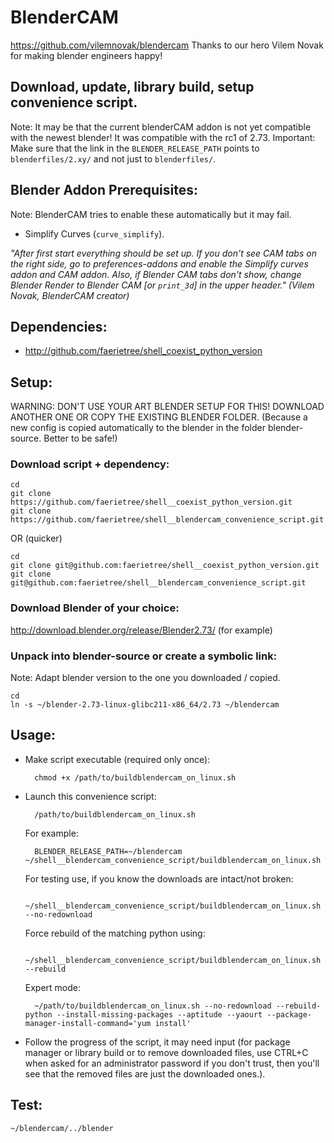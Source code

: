 BlenderCAM
=====
https://github.com/vilemnovak/blendercam
Thanks to our hero Vilem Novak for making blender engineers happy!

Download, update, library build, setup convenience script.
-----

Note: It may be that the current blenderCAM addon is not yet compatible with the newest blender! It was compatible with the rc1 of 2.73.
Important: Make sure that the link in the `BLENDER_RELEASE_PATH` points to `blenderfiles/2.xy/` and not just to `blenderfiles/`.

Blender Addon Prerequisites:
------
Note: BlenderCAM tries to enable these automatically but it may fail.
* Simplify Curves (`curve_simplify`).

*"After first start everything should be set up. If you don't see CAM tabs on the right side, go to preferences-addons and enable the Simplify curves addon and CAM addon. Also, if Blender CAM tabs don't show, change Blender Render to  Blender CAM [or `print_3d`] in the upper header." (Vilem Novak, BlenderCAM creator)*

Dependencies:
---
* http://github.com/faerietree/shell_coexist_python_version


Setup:
---
WARNING: DON'T USE YOUR ART BLENDER SETUP FOR THIS! DOWNLOAD ANOTHER ONE OR COPY THE EXISTING BLENDER FOLDER. (Because a new config is copied automatically to the blender in the folder blender-source. Better to be safe!)


### Download script + dependency:

    cd
    git clone https://github.com/faerietree/shell__coexist_python_version.git
    git clone https://github.com/faerietree/shell__blendercam_convenience_script.git

OR (quicker)

    cd
    git clone git@github.com:faerietree/shell__coexist_python_version.git
    git clone git@github.com:faerietree/shell__blendercam_convenience_script.git



### Download Blender of your choice:

http://download.blender.org/release/Blender2.73/ (for example)


### Unpack into blender-source or create a symbolic link:
Note: Adapt blender version to the one you downloaded / copied.

    cd
    ln -s ~/blender-2.73-linux-glibc211-x86_64/2.73 ~/blendercam

Usage:
---

* Make script executable (required only once):

        chmod +x /path/to/buildblendercam_on_linux.sh

* Launch this convenience script:

        /path/to/buildblendercam_on_linux.sh

    For example:

        BLENDER_RELEASE_PATH=~/blendercam ~/shell__blendercam_convenience_script/buildblendercam_on_linux.sh

    For testing use, if you know the downloads are intact/not broken:

        ~/shell__blendercam_convenience_script/buildblendercam_on_linux.sh --no-redownload

    Force rebuild of the matching python using:

        ~/shell__blendercam_convenience_script/buildblendercam_on_linux.sh --rebuild


    Expert mode:

        ~/path/to/buildblendercam_on_linux.sh --no-redownload --rebuild-python --install-missing-packages --aptitude --yaourt --package-manager-install-command='yum install'


* Follow the progress of the script, it may need input (for package manager or library build or to remove downloaded files, use CTRL+C when asked for an administrator password if you don't trust, then you'll see that the removed files are just the downloaded ones.).


Test:
---

    ~/blendercam/../blender

